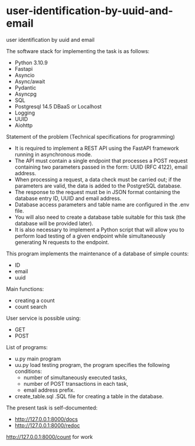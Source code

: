 # user-identification-by-uuid-and-email
user identification by uuid and email

The software stack for implementing the task is as follows:
- Python 3.10.9 
- Fastapi
- Asyncio
- Async/await
- Pydantic
- Asyncpg
- SQL
- Postgresql 14.5  DBaaS  or Localhost
- Logging
- UUID
- Aiohttp

Statement of the problem (Technical specifications for programming)

- It is required to implement a REST API using the FastAPI framework running in asynchronous mode. 
- The API must contain a single endpoint that processes a POST request containing two parameters passed in the form: UUID (RFC 4122), email address.
- When processing a request, a data check must be carried out; if the parameters are valid, the data is added to the PostgreSQL database.
- The response to the request must be in JSON format containing the database entry ID, UUID and email address.
- Database access parameters and table name are configured in the .env file. 
- You will also need to create a database table suitable for this task (the database will be provided later).
- It is also necessary to implement a Python script that will allow you to perform load testing of a given endpoint while simultaneously generating N requests to the endpoint.

This program implements the maintenance of a database of simple counts:
- ID
- email
- uuid

Main functions:
- creating a count
- count search
 
User service is possible using:
- GET
- POST

List of programs:
- u.py  main program
- uu.py load testing program, the program specifies the following conditions:
  - number of simultaneously executed tasks,
  - number of POST transactions in each task,
  - email address prefix.
- create_table.sql  .SQL file for creating a table in the database.

The present task is self-documented:
- http://127.0.0.1:8000/docs
- http://127.0.0.1:8000/redoc

http://127.0.0.1:8000/count   for work
